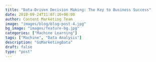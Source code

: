 ```yaml
---
title: "Data-Driven Decision Making: The Key to Business Success"
date: 2018-09-24T11:07:10+06:00
author: Content Marketing Team
image: "images/blog/blog-post-4.jpg"
bg_image: "images/feature-bg.jpg"
categories: ["Machine Learning"]
tags: ["Machine", "Data Analysis"]
description: "GoMarketingData"
draft: false
type: "post"
---
```

